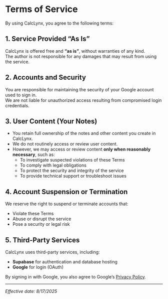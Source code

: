 # Terms of Service

By using CalcLynx, you agree to the following terms:

## 1. Service Provided “As Is”
CalcLynx is offered free and **“as is”**, without warranties of any kind.  
The author is not responsible for any damages that may result from using the service.

## 2. Accounts and Security
You are responsible for maintaining the security of your Google account used to sign in.  
We are not liable for unauthorized access resulting from compromised login credentials.

## 3. User Content (Your Notes)
- You retain full ownership of the notes and other content you create in CalcLynx.  
- We do not routinely access or review user content.  
- However, we may access or review content **only when reasonably necessary**, such as:  
  - To investigate suspected violations of these Terms  
  - To comply with legal obligations  
  - To protect the security and integrity of the service  
  - To provide technical support or troubleshoot issues  

## 4. Account Suspension or Termination
We reserve the right to suspend or terminate accounts that:  
- Violate these Terms  
- Abuse or disrupt the service  
- Pose a security or legal risk  

## 5. Third-Party Services
CalcLynx uses third-party services, including:  
- **Supabase** for authentication and database hosting  
- **Google** for login (OAuth)  

By signing in with Google, you also agree to Google’s [Privacy Policy](https://policies.google.com/privacy).

---
*Effective date: 8/17/2025*
